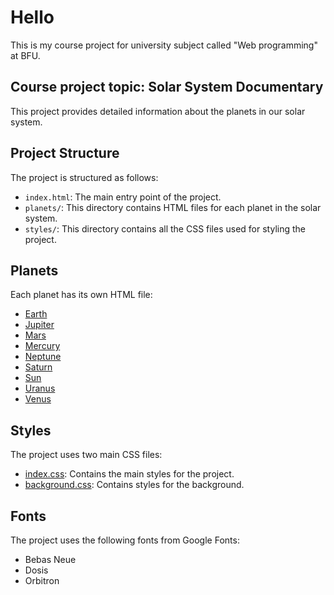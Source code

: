# Hello
This is my course project for university subject called "Web programming" at BFU.

## Course project topic: Solar System Documentary

This project provides detailed information about the planets in our solar system.

## Project Structure

The project is structured as follows:

- `index.html`: The main entry point of the project.
- `planets/`: This directory contains HTML files for each planet in the solar system.
- `styles/`: This directory contains all the CSS files used for styling the project.

## Planets

Each planet has its own HTML file:

- [Earth](planets/earth.html)
- [Jupiter](planets/jupiter.html)
- [Mars](planets/mars.html)
- [Mercury](planets/mercury.html)
- [Neptune](planets/neptune.html)
- [Saturn](planets/saturn.html)
- [Sun](planets/sun.html)
- [Uranus](planets/uranus.html)
- [Venus](planets/venus.html)

## Styles

The project uses two main CSS files:

- [index.css](styles/index.css): Contains the main styles for the project.
- [background.css](styles/background.css): Contains styles for the background.

## Fonts

The project uses the following fonts from Google Fonts:

- Bebas Neue
- Dosis
- Orbitron